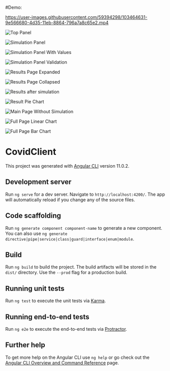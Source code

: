 #Demo:


https://user-images.githubusercontent.com/59394298/103464631-9e566680-4d35-11eb-8864-796a7a8c65e2.mp4


![Top Panel](https://user-images.githubusercontent.com/59394298/103464671-d9f13080-4d35-11eb-93d6-2909259cf98c.png)

![Simulation Panel](https://user-images.githubusercontent.com/59394298/103464673-db225d80-4d35-11eb-8636-02185cc567d7.png)

![Simulation Panel With Values](https://user-images.githubusercontent.com/59394298/103464674-db225d80-4d35-11eb-8ce2-831bd3531dc2.png)

![Simulation Panel Validation](https://user-images.githubusercontent.com/59394298/103464675-dbbaf400-4d35-11eb-9d58-8064f84c96d9.png)

![Results Page Expanded](https://user-images.githubusercontent.com/59394298/103464676-dbbaf400-4d35-11eb-8657-ae9b0fe315d6.png)

![Results Page Collapsed](https://user-images.githubusercontent.com/59394298/103464677-dcec2100-4d35-11eb-87e6-2dfb1d3aced8.png)

![Results after simulation](https://user-images.githubusercontent.com/59394298/103464679-dcec2100-4d35-11eb-940c-bb73cc85fa29.png)

![Result Pie Chart](https://user-images.githubusercontent.com/59394298/103464680-dd84b780-4d35-11eb-9cea-64317697f562.png)

![Main Page Without Simulation](https://user-images.githubusercontent.com/59394298/103464681-dd84b780-4d35-11eb-8830-fcec9556f144.png)

![Full Page Linear Chart](https://user-images.githubusercontent.com/59394298/103464682-de1d4e00-4d35-11eb-8599-c0591a60633e.png)

![Full Page Bar Chart](https://user-images.githubusercontent.com/59394298/103464684-deb5e480-4d35-11eb-8289-d8ddef66094b.png)














# CovidClient

This project was generated with [Angular CLI](https://github.com/angular/angular-cli) version 11.0.2.

## Development server

Run `ng serve` for a dev server. Navigate to `http://localhost:4200/`. The app will automatically reload if you change any of the source files.

## Code scaffolding

Run `ng generate component component-name` to generate a new component. You can also use `ng generate directive|pipe|service|class|guard|interface|enum|module`.

## Build

Run `ng build` to build the project. The build artifacts will be stored in the `dist/` directory. Use the `--prod` flag for a production build.

## Running unit tests

Run `ng test` to execute the unit tests via [Karma](https://karma-runner.github.io).

## Running end-to-end tests

Run `ng e2e` to execute the end-to-end tests via [Protractor](http://www.protractortest.org/).

## Further help

To get more help on the Angular CLI use `ng help` or go check out the [Angular CLI Overview and Command Reference](https://angular.io/cli) page.


